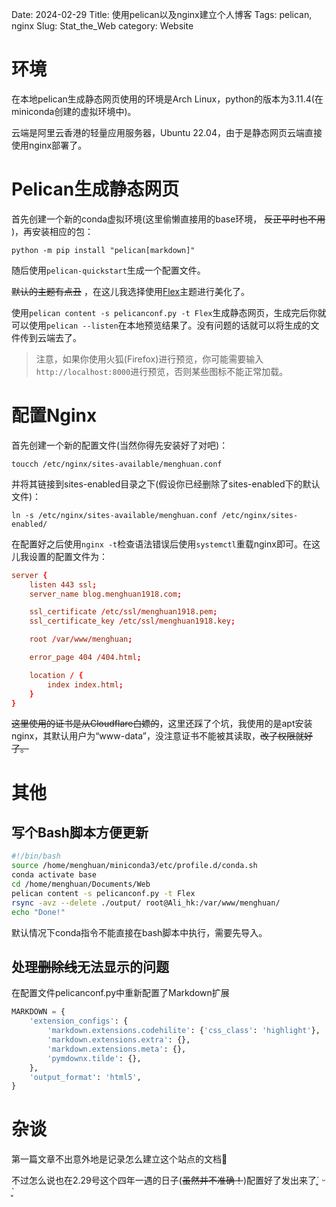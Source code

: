 Date: 2024-02-29
Title: 使用pelican以及nginx建立个人博客
Tags: pelican, nginx
Slug: Stat_the_Web
category: Website

# 环境

在本地pelican生成静态网页使用的环境是Arch Linux，python的版本为3.11.4(在miniconda创建的虚拟环境中)。

云端是阿里云香港的轻量应用服务器，Ubuntu 22.04，由于是静态网页云端直接使用nginx部署了。

# Pelican生成静态网页

首先创建一个新的conda虚拟环境(这里偷懒直接用的base环境， ~~反正平时也不用~~ )，再安装相应的包：

`python -m pip install "pelican[markdown]"`

随后使用`pelican-quickstart`生成一个配置文件。

~~默认的主题有点丑~~ ，在这儿我选择使用[Flex](https://github.com/alexandrevicenzi/Flex)主题进行美化了。

使用`pelican content -s pelicanconf.py -t Flex`生成静态网页，生成完后你就可以使用`pelican --listen`在本地预览结果了。没有问题的话就可以将生成的文件传到云端去了。

> 注意，如果你使用火狐(Firefox)进行预览，你可能需要输入`http://localhost:8000`进行预览，否则某些图标不能正常加载。

# 配置Nginx

首先创建一个新的配置文件(当然你得先安装好了对吧)：

`toucch /etc/nginx/sites-available/menghuan.conf`

并将其链接到sites-enabled目录之下(假设你已经删除了sites-enabled下的默认文件)：

`ln -s /etc/nginx/sites-available/menghuan.conf /etc/nginx/sites-enabled/`

在配置好之后使用`nginx -t`检查语法错误后使用`systemctl`重载nginx即可。在这儿我设置的配置文件为：

```conf
server {
    listen 443 ssl;
    server_name blog.menghuan1918.com;

    ssl_certificate /etc/ssl/menghuan1918.pem;
    ssl_certificate_key /etc/ssl/menghuan1918.key;

    root /var/www/menghuan;

    error_page 404 /404.html;

    location / {
        index index.html;
    }
}
```

~~这里使用的证书是从Cloudflare白嫖的~~，这里还踩了个坑，我使用的是apt安装nginx，其默认用户为“www-data”，没注意证书不能被其读取，~~改了权限就好了。~~

# 其他

## 写个Bash脚本方便更新

```bash
#!/bin/bash
source /home/menghuan/miniconda3/etc/profile.d/conda.sh
conda activate base
cd /home/menghuan/Documents/Web
pelican content -s pelicanconf.py -t Flex
rsync -avz --delete ./output/ root@Ali_hk:/var/www/menghuan/
echo "Done!"
```
默认情况下conda指令不能直接在bash脚本中执行，需要先导入。

## 处理~~删除线~~无法显示的问题

在配置文件pelicanconf.py中重新配置了Markdown扩展
```python
MARKDOWN = {
    'extension_configs': {
        'markdown.extensions.codehilite': {'css_class': 'highlight'},
        'markdown.extensions.extra': {},
        'markdown.extensions.meta': {},
        'pymdownx.tilde': {},
    },
    'output_format': 'html5',
}
```

# 杂谈

第一篇文章不出意外地是记录怎么建立这个站点的文档🤣

不过怎么说也在2.29号这个四年一遇的日子(~~虽然并不准确！~~)配置好了发出来了´͈ ᵕ \`͈

<script src="https://giscus.app/client.js"
        data-repo="Menghuan1918/WebPage"
        data-repo-id="R_kgDOLcYFwA"
        data-category="Announcements"
        data-category-id="DIC_kwDOLcYFwM4Cdwpr"
        data-mapping="pathname"
        data-strict="0"
        data-reactions-enabled="1"
        data-emit-metadata="0"
        data-input-position="bottom"
        data-theme="preferred_color_scheme"
        data-lang="zh-CN"
        crossorigin="anonymous"
        async>
</script>
